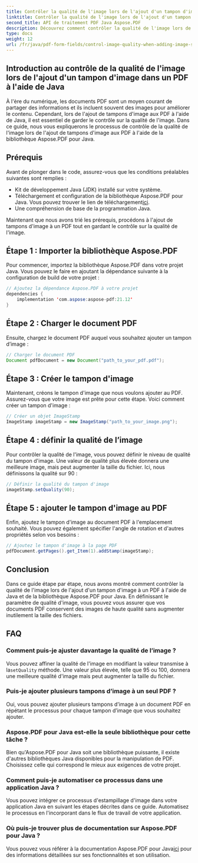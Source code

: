 ```yaml
---
title: Contrôler la qualité de l'image lors de l'ajout d'un tampon d'image dans un PDF à l'aide de Java
linktitle: Contrôler la qualité de l'image lors de l'ajout d'un tampon d'image dans un PDF à l'aide de Java
second_title: API de traitement PDF Java Aspose.PDF
description: Découvrez comment contrôler la qualité de l'image lors de l'ajout de tampons d'image aux PDF à l'aide de Java avec des instructions étape par étape.
type: docs
weight: 12
url: /fr/java/pdf-form-fields/control-image-quality-when-adding-image-stamp-in-pdf-using-java/
---
```


## Introduction au contrôle de la qualité de l'image lors de l'ajout d'un tampon d'image dans un PDF à l'aide de Java

À l'ère du numérique, les documents PDF sont un moyen courant de partager des informations et ils incluent souvent des images pour améliorer le contenu. Cependant, lors de l'ajout de tampons d'image aux PDF à l'aide de Java, il est essentiel de garder le contrôle sur la qualité de l'image. Dans ce guide, nous vous expliquerons le processus de contrôle de la qualité de l'image lors de l'ajout de tampons d'image aux PDF à l'aide de la bibliothèque Aspose.PDF pour Java.

## Prérequis

Avant de plonger dans le code, assurez-vous que les conditions préalables suivantes sont remplies :

- Kit de développement Java (JDK) installé sur votre système.
-  Téléchargement et configuration de la bibliothèque Aspose.PDF pour Java. Vous pouvez trouver le lien de téléchargement[ici](https://releases.aspose.com/pdf/java/).
- Une compréhension de base de la programmation Java.

Maintenant que nous avons trié les prérequis, procédons à l'ajout de tampons d'image à un PDF tout en gardant le contrôle sur la qualité de l'image.

## Étape 1 : Importer la bibliothèque Aspose.PDF

Pour commencer, importez la bibliothèque Aspose.PDF dans votre projet Java. Vous pouvez le faire en ajoutant la dépendance suivante à la configuration de build de votre projet :

```java
// Ajoutez la dépendance Aspose.PDF à votre projet
dependencies {
    implementation 'com.aspose:aspose-pdf:21.12'
}
```

## Étape 2 : Charger le document PDF

Ensuite, chargez le document PDF auquel vous souhaitez ajouter un tampon d’image :

```java
// Charger le document PDF
Document pdfDocument = new Document("path_to_your_pdf.pdf");
```

## Étape 3 : Créer le tampon d'image

Maintenant, créons le tampon d'image que nous voulons ajouter au PDF. Assurez-vous que votre image est prête pour cette étape. Voici comment créer un tampon d'image :

```java
// Créer un objet ImageStamp
ImageStamp imageStamp = new ImageStamp("path_to_your_image.png");
```

## Étape 4 : définir la qualité de l’image

Pour contrôler la qualité de l'image, vous pouvez définir le niveau de qualité du tampon d'image. Une valeur de qualité plus élevée donnera une meilleure image, mais peut augmenter la taille du fichier. Ici, nous définissons la qualité sur 90 :

```java
// Définir la qualité du tampon d'image
imageStamp.setQuality(90);
```

## Étape 5 : ajouter le tampon d'image au PDF

Enfin, ajoutez le tampon d'image au document PDF à l'emplacement souhaité. Vous pouvez également spécifier l'angle de rotation et d'autres propriétés selon vos besoins :

```java
// Ajoutez le tampon d'image à la page PDF
pdfDocument.getPages().get_Item(1).addStamp(imageStamp);
```

## Conclusion

Dans ce guide étape par étape, nous avons montré comment contrôler la qualité de l'image lors de l'ajout d'un tampon d'image à un PDF à l'aide de Java et de la bibliothèque Aspose.PDF pour Java. En définissant le paramètre de qualité d'image, vous pouvez vous assurer que vos documents PDF conservent des images de haute qualité sans augmenter inutilement la taille des fichiers.

## FAQ

### Comment puis-je ajuster davantage la qualité de l’image ?

 Vous pouvez affiner la qualité de l'image en modifiant la valeur transmise à la`setQuality` méthode. Une valeur plus élevée, telle que 95 ou 100, donnera une meilleure qualité d'image mais peut augmenter la taille du fichier.

### Puis-je ajouter plusieurs tampons d’image à un seul PDF ?

Oui, vous pouvez ajouter plusieurs tampons d’image à un document PDF en répétant le processus pour chaque tampon d’image que vous souhaitez ajouter.

### Aspose.PDF pour Java est-elle la seule bibliothèque pour cette tâche ?

Bien qu'Aspose.PDF pour Java soit une bibliothèque puissante, il existe d'autres bibliothèques Java disponibles pour la manipulation de PDF. Choisissez celle qui correspond le mieux aux exigences de votre projet.

### Comment puis-je automatiser ce processus dans une application Java ?

Vous pouvez intégrer ce processus d'estampillage d'image dans votre application Java en suivant les étapes décrites dans ce guide. Automatisez le processus en l'incorporant dans le flux de travail de votre application.

### Où puis-je trouver plus de documentation sur Aspose.PDF pour Java ?

 Vous pouvez vous référer à la documentation Aspose.PDF pour Java[ici](https://reference.aspose.com/pdf/java/) pour des informations détaillées sur ses fonctionnalités et son utilisation.
